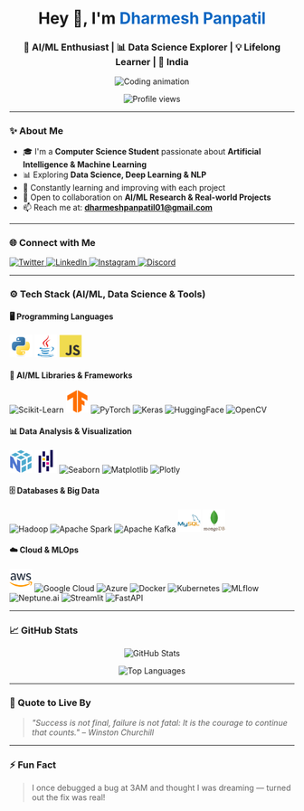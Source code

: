 <h1 align="center">Hey 👋, I'm <span style="color:#0a66c2;">Dharmesh Panpatil</span></h1>
<h3 align="center">🤖 AI/ML Enthusiast | 📊 Data Science Explorer | 💡 Lifelong Learner | 📍 India</h3>

<p align="center">
  <img src="https://github.com/rajput2107/rajput2107/blob/master/Assets/Developer.gif?raw=true" width="500" alt="Coding animation" />
</p>

<p align="center">
  <img src="https://komarev.com/ghpvc/?username=Dharmesh-11&label=👀%20Profile%20views&color=0e75b6&style=flat" alt="Profile views" />
</p>

---

### ✨ About Me
- 🎓 I'm a **Computer Science Student** passionate about **Artificial Intelligence & Machine Learning**  
- 📊 Exploring **Data Science, Deep Learning & NLP**  
- 🌱 Constantly learning and improving with each project  
- 🤝 Open to collaboration on **AI/ML Research & Real-world Projects**  
- 📫 Reach me at: **dharmeshpanpatil01@gmail.com**

---

### 🌐 Connect with Me
<p align="left">
  <a href="https://twitter.com/pa71341" target="_blank">
    <img src="https://raw.githubusercontent.com/rahuldkjain/github-profile-readme-generator/master/src/images/icons/Social/twitter.svg" alt="Twitter" height="30" width="40" />
  </a>
  <a href="https://linkedin.com/in/dharmesh-panpatil-401756314" target="_blank">
    <img src="https://raw.githubusercontent.com/rahuldkjain/github-profile-readme-generator/master/src/images/icons/Social/linked-in-alt.svg" alt="LinkedIn" height="30" width="40" />
  </a>
  <a href="https://instagram.com/____dharmesh_______" target="_blank">
    <img src="https://raw.githubusercontent.com/rahuldkjain/github-profile-readme-generator/master/src/images/icons/Social/instagram.svg" alt="Instagram" height="30" width="40" />
  </a>
  <a href="#" title="Discord: dhamu_11">
    <img src="https://cdn-icons-png.flaticon.com/512/3670/3670157.png" alt="Discord" height="30" width="30" />
  </a>
</p>

---

### ⚙️ Tech Stack (AI/ML, Data Science & Tools)

#### 🖥️ Programming Languages
<p>
  <img src="https://raw.githubusercontent.com/devicons/devicon/master/icons/python/python-original.svg" alt="Python" width="40" height="40"/>
  <img src="https://raw.githubusercontent.com/devicons/devicon/master/icons/java/java-original.svg" alt="Java" width="40" height="40"/>
  <img src="https://raw.githubusercontent.com/devicons/devicon/master/icons/javascript/javascript-original.svg" alt="JavaScript" width="40" height="40"/>
</p>

#### 🤖 AI/ML Libraries & Frameworks
<p>
  <img src="https://upload.wikimedia.org/wikipedia/commons/0/05/Scikit_learn_logo_small.svg" alt="Scikit-Learn" width="40" height="40"/>
  <img src="https://raw.githubusercontent.com/devicons/devicon/master/icons/tensorflow/tensorflow-original.svg" alt="TensorFlow" width="40" height="40"/>
  <img src="https://pytorch.org/assets/images/pytorch-logo.png" alt="PyTorch" width="40" height="40"/>
  <img src="https://keras.io/img/logo.png" alt="Keras" width="40" height="40"/>
  <img src="https://huggingface.co/front/assets/huggingface_logo-noborder.svg" alt="HuggingFace" width="40" height="40"/>
  <img src="https://opencv.org/wp-content/uploads/2020/07/OpenCV_logo_no_text-1.svg" alt="OpenCV" width="40" height="40"/>
</p>

#### 📊 Data Analysis & Visualization
<p>
  <img src="https://raw.githubusercontent.com/devicons/devicon/master/icons/numpy/numpy-original.svg" alt="NumPy" width="40" height="40"/>
  <img src="https://raw.githubusercontent.com/devicons/devicon/master/icons/pandas/pandas-original.svg" alt="Pandas" width="40" height="40"/>
  <img src="https://seaborn.pydata.org/_images/logo-mark-lightbg.svg" alt="Seaborn" width="40" height="40"/>
  <img src="https://matplotlib.org/_static/images/logo2.svg" alt="Matplotlib" width="40" height="40"/>
  <img src="https://upload.wikimedia.org/wikipedia/commons/6/69/Plotly_logo.png" alt="Plotly" width="60" height="40"/>
</p>

#### 🗄️ Databases & Big Data
<p>
  <img src="https://www.vectorlogo.zone/logos/apache_hadoop/apache_hadoop-icon.svg" alt="Hadoop" width="40" height="40"/>
  <img src="https://upload.wikimedia.org/wikipedia/commons/5/5f/Apache_Spark_logo.svg" alt="Apache Spark" width="60" height="40"/>
  <img src="https://www.vectorlogo.zone/logos/apache_kafka/apache_kafka-icon.svg" alt="Apache Kafka" width="40" height="40"/>
  <img src="https://raw.githubusercontent.com/devicons/devicon/master/icons/mysql/mysql-original-wordmark.svg" alt="MySQL" width="40" height="40"/>
  <img src="https://raw.githubusercontent.com/devicons/devicon/master/icons/mongodb/mongodb-original-wordmark.svg" alt="MongoDB" width="40" height="40"/>
</p>

#### ☁️ Cloud & MLOps
<p>
  <img src="https://raw.githubusercontent.com/devicons/devicon/master/icons/amazonwebservices/amazonwebservices-original-wordmark.svg" alt="AWS" width="40" height="40"/>
  <img src="https://www.vectorlogo.zone/logos/google_cloud/google_cloud-icon.svg" alt="Google Cloud" width="40" height="40"/>
  <img src="https://www.vectorlogo.zone/logos/microsoft_azure/microsoft_azure-icon.svg" alt="Azure" width="40" height="40"/>
  <img src="https://www.vectorlogo.zone/logos/docker/docker-icon.svg" alt="Docker" width="40" height="40"/>
  <img src="https://www.vectorlogo.zone/logos/kubernetes/kubernetes-icon.svg" alt="Kubernetes" width="40" height="40"/>
  <img src="https://mlflow.org/docs/latest/_static/MLflow-logo-final-black.png" alt="MLflow" width="80" height="40"/>
  <img src="https://neptune.ai/wp-content/uploads/2023/02/neptune-logo.png" alt="Neptune.ai" width="80" height="40"/>
  <img src="https://streamlit.io/images/brand/streamlit-mark-color.png" alt="Streamlit" width="40" height="40"/>
  <img src="https://fastapi.tiangolo.com/img/logo-margin/logo-teal.png" alt="FastAPI" width="40" height="40"/>
</p>

---

### 📈 GitHub Stats
<p align="center">
  <img src="https://github-readme-stats.vercel.app/api?username=Dharmesh-11&show_icons=true&theme=radical&cache_seconds=1800" alt="GitHub Stats"/>
</p>

<p align="center">
  <img src="https://github-readme-stats.vercel.app/api/top-langs/?username=Dharmesh-11&layout=compact&langs_count=15&theme=radical&cache_seconds=1800" alt="Top Languages"/>
</p>

---

### 💬 Quote to Live By
> *"Success is not final, failure is not fatal: It is the courage to continue that counts." – Winston Churchill*

---

### ⚡ Fun Fact
> I once debugged a bug at 3AM and thought I was dreaming — turned out the fix was real!  




